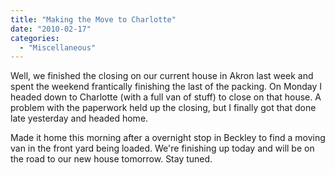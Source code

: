 ```yaml
---
title: "Making the Move to Charlotte"
date: "2010-02-17"
categories: 
  - "Miscellaneous"
---
```


Well, we finished the closing on our current house in Akron last week and spent the weekend frantically finishing the last of the packing. On Monday I headed down to Charlotte (with a full van of stuff) to close on that house. A problem with the paperwork held up the closing, but I finally got that done late yesterday and headed home.

Made it home this morning after a overnight stop in Beckley to find a moving van in the front yard being loaded. We're finishing up today and will be on the road to our new house tomorrow. Stay tuned.
